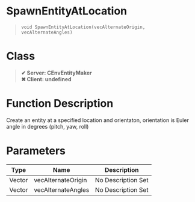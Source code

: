 # SpawnEntityAtLocation
> `void SpawnEntityAtLocation(vecAlternateOrigin, vecAlternateAngles)`
# Class
> __✔ Server: CEnvEntityMaker__  
> __✖ Client: undefined__  
# Function Description
Create an entity at a specified location and orientaton, orientation is Euler angle in degrees (pitch, yaw, roll)
# Parameters
Type|Name|Description
--|--|--
Vector|vecAlternateOrigin|No Description Set
Vector|vecAlternateAngles|No Description Set
